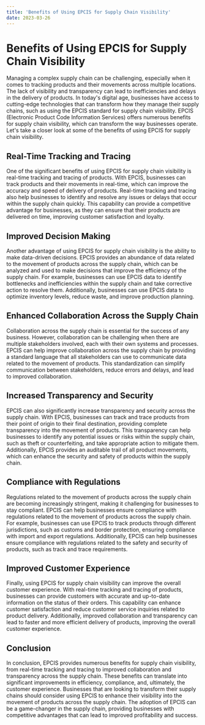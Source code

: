 ```yaml
---
title: 'Benefits of Using EPCIS for Supply Chain Visibility'
date: 2023-03-26
---
```


# Benefits of Using EPCIS for Supply Chain Visibility

Managing a complex supply chain can be challenging, especially when it comes to tracking products and their movements across multiple locations. The lack of visibility and transparency can lead to inefficiencies and delays in the delivery of products. In today's digital age, businesses have access to cutting-edge technologies that can transform how they manage their supply chains, such as using the EPCIS standard for supply chain visibility. EPCIS (Electronic Product Code Information Services) offers numerous benefits for supply chain visibility, which can transform the way businesses operate. Let's take a closer look at some of the benefits of using EPCIS for supply chain visibility.

## Real-Time Tracking and Tracing

One of the significant benefits of using EPCIS for supply chain visibility is real-time tracking and tracing of products. With EPCIS, businesses can track products and their movements in real-time, which can improve the accuracy and speed of delivery of products. Real-time tracking and tracing also help businesses to identify and resolve any issues or delays that occur within the supply chain quickly. This capability can provide a competitive advantage for businesses, as they can ensure that their products are delivered on time, improving customer satisfaction and loyalty.

## Improved Decision Making

Another advantage of using EPCIS for supply chain visibility is the ability to make data-driven decisions. EPCIS provides an abundance of data related to the movement of products across the supply chain, which can be analyzed and used to make decisions that improve the efficiency of the supply chain. For example, businesses can use EPCIS data to identify bottlenecks and inefficiencies within the supply chain and take corrective action to resolve them. Additionally, businesses can use EPCIS data to optimize inventory levels, reduce waste, and improve production planning.

## Enhanced Collaboration Across the Supply Chain

Collaboration across the supply chain is essential for the success of any business. However, collaboration can be challenging when there are multiple stakeholders involved, each with their own systems and processes. EPCIS can help improve collaboration across the supply chain by providing a standard language that all stakeholders can use to communicate data related to the movement of products. This standardization can simplify communication between stakeholders, reduce errors and delays, and lead to improved collaboration.

## Increased Transparency and Security

EPCIS can also significantly increase transparency and security across the supply chain. With EPCIS, businesses can track and trace products from their point of origin to their final destination, providing complete transparency into the movement of products. This transparency can help businesses to identify any potential issues or risks within the supply chain, such as theft or counterfeiting, and take appropriate action to mitigate them. Additionally, EPCIS provides an auditable trail of all product movements, which can enhance the security and safety of products within the supply chain.

## Compliance with Regulations

Regulations related to the movement of products across the supply chain are becoming increasingly stringent, making it challenging for businesses to stay compliant. EPCIS can help businesses ensure compliance with regulations related to the movement of products across the supply chain. For example, businesses can use EPCIS to track products through different jurisdictions, such as customs and border protection, ensuring compliance with import and export regulations. Additionally, EPCIS can help businesses ensure compliance with regulations related to the safety and security of products, such as track and trace requirements.

## Improved Customer Experience

Finally, using EPCIS for supply chain visibility can improve the overall customer experience. With real-time tracking and tracing of products, businesses can provide customers with accurate and up-to-date information on the status of their orders. This capability can enhance customer satisfaction and reduce customer service inquiries related to product delivery. Additionally, improved collaboration and transparency can lead to faster and more efficient delivery of products, improving the overall customer experience.

## Conclusion

In conclusion, EPCIS provides numerous benefits for supply chain visibility, from real-time tracking and tracing to improved collaboration and transparency across the supply chain. These benefits can translate into significant improvements in efficiency, compliance, and, ultimately, the customer experience. Businesses that are looking to transform their supply chains should consider using EPCIS to enhance their visibility into the movement of products across the supply chain. The adoption of EPCIS can be a game-changer in the supply chain, providing businesses with competitive advantages that can lead to improved profitability and success.
